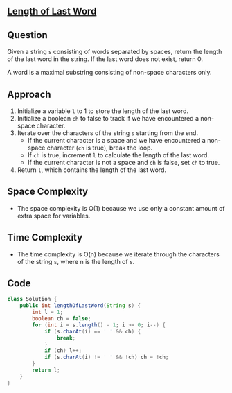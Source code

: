 ## [Length of Last Word](https://leetcode.com/problems/length-of-last-word/description/?envType=daily-question&envId=2024-04-01)

## Question
Given a string `s` consisting of words separated by spaces, return the length of the last word in the string. If the last word does not exist, return 0.

A word is a maximal substring consisting of non-space characters only.

## Approach
1. Initialize a variable `l` to 1 to store the length of the last word.
2. Initialize a boolean `ch` to false to track if we have encountered a non-space character.
3. Iterate over the characters of the string `s` starting from the end.
   - If the current character is a space and we have encountered a non-space character (`ch` is true), break the loop.
   - If `ch` is true, increment `l` to calculate the length of the last word.
   - If the current character is not a space and `ch` is false, set `ch` to true.
4. Return `l`, which contains the length of the last word.

## Space Complexity
- The space complexity is O(1) because we use only a constant amount of extra space for variables.

## Time Complexity
- The time complexity is O(n) because we iterate through the characters of the string `s`, where n is the length of `s`.

## Code
```java
class Solution {
    public int lengthOfLastWord(String s) {
        int l = 1;
        boolean ch = false;
        for (int i = s.length() - 1; i >= 0; i--) {
            if (s.charAt(i) == ' ' && ch) {
                break;
            }
            if (ch) l++;
            if (s.charAt(i) != ' ' && !ch) ch = !ch;
        }
        return l;
    }
}
